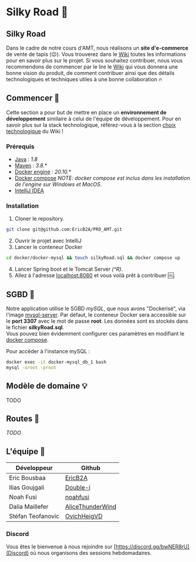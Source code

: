 # Silky Road 🐪
## Silky Road 
Dans le cadre de notre cours d'AMT, nous réalisons un **site d'e-commerce** de vente de tapis (😉).
Vous trouverez dans le [Wiki](../../wiki) toutes les informations pour en savoir plus sur le projet.
Si vous souhaitez contribuer, nous vous recommendons de commencer par le lire le [Wiki](../../wiki) qui vous donnera une bonne vision du produit, de comment contribuer ainsi que des détails technologiques et techniques utiles à une bonne collaboration 🔥

## Commencer 🏁
Cette section a pour but de mettre en place un **environnement de développement** similaire à celui de l'équipe de développement.
Pour en savoir plus sur la stack technologique, référez-vous à la section [choix technologique](../../wiki/Choix-technologiques) du Wiki !
### Prérequis
- [Java](https://www.java.com/fr/download/) : *1.8*
- [Maven](https://maven.apache.org/download.cgi) :  *3.8.**
- [Docker engine](https://docs.docker.com/engine/install/) : *20.10.**
- [Docker compose](https://docs.docker.com/compose/install/) *NOTE: docker compose est inclus dans les installation de l'engine sur Windows et MacOS*.
- [IntelliJ IDEA](https://www.jetbrains.com/idea/download/)

### Installation 
1. Cloner le repository.
```bash 
git clone git@github.com:EricB2A/PRO_AMT.git
```
2. Ouvrir le projet avec IntelliJ
3. Lancer le conteneur Docker
```bash
cd docker/docker-mysql && touch silkyRoad.sql && docker compose up
```
4. Lancer Spring boot et le Tomcat Server *(^R)*.
5. Allez à l'adresse [localhost:8080](http://localhost:8080/) et vous voilà prêt à contribuer :cool:. 

## SGBD 🐋
Notre application utilise le SGBD *mySQL*, que nous avons "Dockerisé", via l'image [mysql-server](https://hub.docker.com/r/mysql/mysql-server/).
Par défaut, le conteneur Docker sera accessible sur le **port 3307** avec le mot de passe **root**. Les données sont es stockés dans le fichier **silkyRoad.sql**.  
Vous pouvez bien évidemment configurer ces paramètres en modifiant le [docker compose](docker/docker-mysql/docker-compose.yml).

Pour accéder à l'instance mySQL : 
```bash
docker exec -it docker-mysql_db_1 bash
mysql -uroot -proot
```

## Modèle de domaine 💡
TODO

## Routes 🦦
*TODO*

## L'équipe 🦍
| Développeur       | Github                                                  |
|-------------------|---------------------------------------------------------|
| Eric Bousbaa      | [EricB2A](https://github.com/EricB2A)                   |
| Ilias Goujgali    | [Double-i](https://github.com/Double-i)                 |
| Noah Fusi         | [noahfusi](https://github.com/noahfusi)                 |
| Dalia Maillefer   | [AliceThunderWind](https://github.com/AliceThunderWind) |
| Stéfan Teofanovic | [OvichHeigVD](https://github.com/OvichHeigVD)           |

### Discord
Vous êtes le bienvenue à nous rejoindre sur [https://discord.gg/bwNER8rU](Discord) où nous organisons des sessions hebdomadaires.
